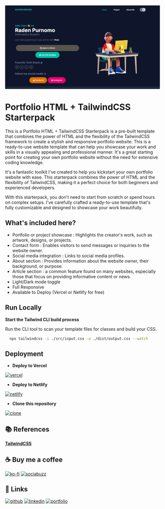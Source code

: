 ![My Image](Screen.png)
# Portfolio HTML + TailwindCSS Starterpack

This is a Portfolio HTML + TailwindCSS Starterpack is a pre-built template that combines the power of HTML and the flexibility of the TailwindCSS framework to create a stylish and responsive portfolio website. This is a ready-to-use website template that can help you showcase your work and skills in a visually appealing and professional manner. It's a great starting point for creating your own portfolio website without the need for extensive coding knowledge.

It's a fantastic toolkit I've created to help you kickstart your own portfolio website with ease. This starterpack combines the power of HTML and the flexibility of TailwindCSS, making it a perfect choice for both beginners and experienced developers.

With this starterpack, you don't need to start from scratch or spend hours on complex setups. I've carefully crafted a ready-to-use template that's fully customizable and designed to showcase your work beautifully.


## What's included here?

- Portfolio or project showcase : Highlights the creator's work, such as artwork, designs, or projects.
- Contact form : Enables visitors to send messages or inquiries to the website owner.
- Social media integration : Links to social media profiles.
- About section : Provides information about the website owner, their background, or purpose.
- Article section : a common feature found on many websites, especially those that focus on providing informative content or news. 
- Light/Dark mode toggle
- Full Responsive
- Available to Deploy (Vercel or Netlify for free)



## Run Locally

**Start the Tailwind CLI build process**

Run the CLI tool to scan your template files for classes and build your CSS.

```bash
  npx tailwindcss -i ./src/input.css -o ./dist/output.css --watch
```


## Deployment

- **Deploy to Vercel**

[![vercel](https://img.shields.io/badge/vercel-black?style=for-the-badge&logo=vercel&logoColor=white)](https://vercel.com/import/git?s=https://github.com/nehemiagueldi/portfolio-html-tailwindcss-nehemiagueldi)


- **Deploy to Netlify**

[![netlify](https://img.shields.io/badge/netlify-059669?style=for-the-badge&logo=netlify&logoColor=white)](https://app.netlify.com/start/deploy?repository=https://github.com/nehemiagueldi/portfolio-html-tailwindcss-nehemiagueldi)

- **Clone this repository**
  
[![clone](https://img.shields.io/badge/Clone_Repository-1d4ed8?style=for-the-badge&logo=renovatebot&logoColor=white)](https://github.com/nehemiagueldi/portfolio-html-tailwindcss-nehemiagueldi/generate)

## 📚 References

[**TailwindCSS**](https://tailwindcss.com/)


## ☕ Buy me a coffee

[![ko-fi](https://img.shields.io/badge/ko-fi-db2777?style=for-the-badge&logo=ko-fi&logoColor=white)](https://ko-fi.com/nehemiagueldi) [![sociabuzz](https://img.shields.io/badge/sociabuzz-16a34a?style=for-the-badge&logo=StackBlitz&logoColor=white)](https://sociabuzz.com/nehemiagueldi/donate)


## 🔗 Links

[![github](https://img.shields.io/badge/github-1DA1F2?style=for-the-badge&logo=github&logoColor=white)](https://github.com/nehemiagueldi) [![linkedin](https://img.shields.io/badge/linkedin-0A66C2?style=for-the-badge&logo=linkedin&logoColor=white)](https://www.linkedin.com/in/nehemiagueldi/) [![portfolio](https://img.shields.io/badge/my_portfolio-0d9488?style=for-the-badge&logo=square&logoColor=white)](https://nehemiagueldi.github.io/) 


